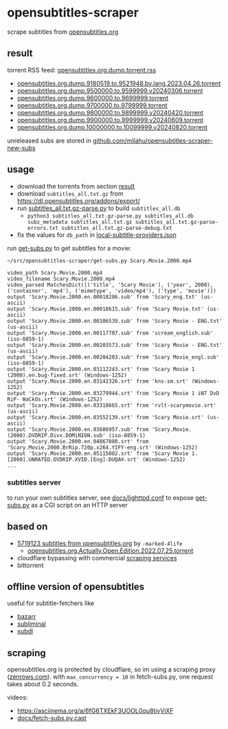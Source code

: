 # opensubtitles-scraper

scrape subtitles from [opensubtitles.org](https://www.opensubtitles.org/)

## result

torrent RSS feed: [opensubtitles.org.dump.torrent.rss](release/opensubtitles.org.dump.torrent.rss)

<!-- <result-list> -->

- [opensubtitles.org.dump.9180519.to.9521948.by.lang.2023.04.26.torrent](release/opensubtitles.org.dump.9180519.to.9521948.by.lang.2023.04.26.torrent)
- [opensubtitles.org.dump.9500000.to.9599999.v20240306.torrent](release/opensubtitles.org.dump.9500000.to.9599999.v20240306.torrent)
- [opensubtitles.org.dump.9600000.to.9699999.torrent](release/opensubtitles.org.dump.9600000.to.9699999.torrent)
- [opensubtitles.org.dump.9700000.to.9799999.torrent](release/opensubtitles.org.dump.9700000.to.9799999.torrent)
- [opensubtitles.org.dump.9800000.to.9899999.v20240420.torrent](release/opensubtitles.org.dump.9800000.to.9899999.v20240420.torrent)
- [opensubtitles.org.dump.9900000.to.9999999.v20240609.torrent](release/opensubtitles.org.dump.9900000.to.9999999.v20240609.torrent)
- [opensubtitles.org.dump.10000000.to.10099999.v20240820.torrent](release/opensubtitles.org.dump.10000000.to.10099999.v20240820.torrent)

<!-- </result-list> -->

unreleased subs are stored in [github.com/milahu/opensubtitles-scraper-new-subs](https://github.com/milahu/opensubtitles-scraper-new-subs)

## usage

- download the torrents from section [result](#result)
- download `subtitles_all.txt.gz` from https://dl.opensubtitles.org/addons/export/
- run [subtitles_all.txt.gz-parse.py](subtitles_all.txt.gz-parse.py) to build `subtitles_all.db`
  - `python3 subtitles_all.txt.gz-parse.py subtitles_all.db subz_metadata subtitles_all.txt.gz subtitles_all.txt.gz-parse-errors.txt subtitles_all.txt.gz-parse-debug.txt`
- fix the values for `db_path` in [local-subtitle-providers.json](local-subtitle-providers.json)

run [get-subs.py](get-subs.py) to get subtitles for a movie:

```
~/src/opensubtitles-scraper/get-subs.py Scary.Movie.2000.mp4

video_path Scary.Movie.2000.mp4
video_filename Scary.Movie.2000.mp4
video_parsed MatchesDict([('title', 'Scary Movie'), ('year', 2000), ('container', 'mp4'), ('mimetype', 'video/mp4'), ('type', 'movie')])
output 'Scary.Movie.2000.en.00018286.sub' from 'Scary_eng.txt' (us-ascii)
output 'Scary.Movie.2000.en.00018615.sub' from 'Scary Movie.txt' (us-ascii)
output 'Scary.Movie.2000.en.00106539.sub' from 'Scary Movie - ENG.txt' (us-ascii)
output 'Scary.Movie.2000.en.00117707.sub' from 'scream_english.sub' (iso-8859-1)
output 'Scary.Movie.2000.en.00203573.sub' from 'Scary Movie - ENG.txt' (us-ascii)
output 'Scary.Movie.2000.en.00204203.sub' from 'Scary Movie_engl.sub' (iso-8859-1)
output 'Scary.Movie.2000.en.03112243.srt' from 'Scary Movie 1 (2000).en.bug-fixed.srt' (Windows-1252)
output 'Scary.Movie.2000.en.03142326.srt' from 'kns-sm.srt' (Windows-1252)
output 'Scary.Movie.2000.en.03279944.srt' from 'Scary Movie 1 iNT DvD RiP- WaCkOs.srt' (Windows-1252)
output 'Scary.Movie.2000.en.03318665.srt' from 'rvlt-scarymovie.srt' (us-ascii)
output 'Scary.Movie.2000.en.03552139.srt' from 'Scary Movie.srt' (us-ascii)
output 'Scary.Movie.2000.en.03686957.sub' from 'Scary.Movie.(2000).DVDRIP.Divx.DOMiNION.sub' (iso-8859-1)
output 'Scary.Movie.2000.en.04867080.srt' from 'Scary.Movie.2000.BrRip.720p.x264.YIFY-eng.srt' (Windows-1252)
output 'Scary.Movie.2000.en.05115082.srt' from 'Scary Movie 1.[2000].UNRATED.DVDRIP.XVID.[Eng]-DUQA®.srt' (Windows-1252)
...
```



### subtitles server

to run your own subtitles server,
see [docs/lighttpd.conf](docs/lighttpd.conf)
to expose [get-subs.py](get-subs.py) as a CGI script on an HTTP server



## based on

- [5719123 subtitles from opensubtitles.org](https://www.reddit.com/r/DataHoarder/comments/w7sgcz/5719123_subtitles_from_opensubtitlesorg/) by `-marked-4life`
  - [opensubtitles.org.Actually.Open.Edition.2022.07.25.torrent](release/opensubtitles.org.Actually.Open.Edition.2022.07.25.torrent)
- cloudflare bypassing with commercial [scraping services](opensubtitles_dump_client/scraping.md)
- bittorrent

## offline version of opensubtitles

useful for subtitle-fetchers like

- [bazarr](https://github.com/morpheus65535/bazarr)
- [subliminal](https://github.com/Diaoul/subliminal)
- [subdl](https://github.com/alexanderwink/subdl)

## scraping

opensubtitles.org is protected by cloudflare, so im using a scraping proxy ([zenrows.com](https://www.zenrows.com/)).
with `max_concurrency = 10` in fetch-subs.py, one request takes about 0.2 seconds.

videos:

- https://asciinema.org/a/6fG6TXEkF3UOOL0qu8tivViXF
- [docs/fetch-subs.py.cast](docs/fetch-subs.py.cast)
